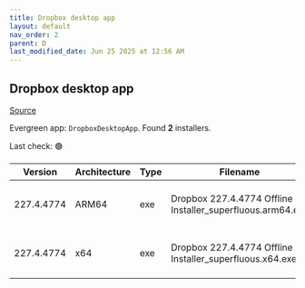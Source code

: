 ```yaml
---
title: Dropbox desktop app
layout: default
nav_order: 2
parent: D
last_modified_date: Jun 25 2025 at 12:56 AM
---
```


## Dropbox desktop app

[Source](https://www.dropbox.com/desktop)

Evergreen app: `DropboxDesktopApp`. Found **2** installers.

Last check: 🟢

| Version    | Architecture | Type | Filename                                                   | URI                                                                                                                                                                                                                                    |
| ---------- | ------------ | ---- | ---------------------------------------------------------- | -------------------------------------------------------------------------------------------------------------------------------------------------------------------------------------------------------------------------------------- |
| 227.4.4774 | ARM64        | exe  | Dropbox 227.4.4774 Offline Installer_superfluous.arm64.exe | [https://edge.dropboxstatic.com/dbx-releng/client/Dropbox%20227.4.4774%20Offline%20Installer_superfluous.arm64.exe](https://edge.dropboxstatic.com/dbx-releng/client/Dropbox%20227.4.4774%20Offline%20Installer_superfluous.arm64.exe) |
| 227.4.4774 | x64          | exe  | Dropbox 227.4.4774 Offline Installer_superfluous.x64.exe   | [https://edge.dropboxstatic.com/dbx-releng/client/Dropbox%20227.4.4774%20Offline%20Installer_superfluous.x64.exe](https://edge.dropboxstatic.com/dbx-releng/client/Dropbox%20227.4.4774%20Offline%20Installer_superfluous.x64.exe)     |
